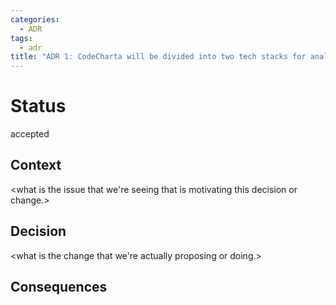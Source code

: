 ```yaml
---
categories:
  - ADR
tags:
  - adr
title: "ADR 1: CodeCharta will be divided into two tech stacks for analysis and visualization that only communicate via .json files"
---
```


# Status

accepted

## Context

<what is the issue that we're seeing that is motivating this decision or change.>

## Decision

<what is the change that we're actually proposing or doing.>

## Consequences

<what becomes easier or more difficult to do because of this change.>
